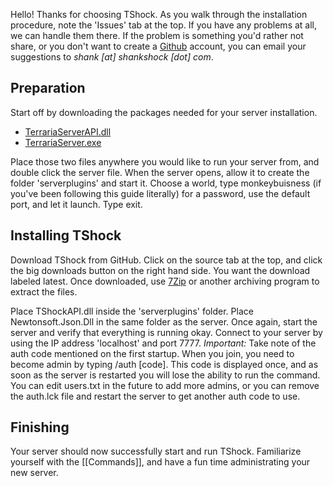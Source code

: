 Hello! Thanks for choosing TShock. As you walk through the installation procedure, note the 'Issues' tab at the top. If you have any problems at all, we can handle them there. If the problem is something you'd rather not share, or you don't want to create a [Github](http://github.com/) account, you can email your suggestions to _shank [at] shankshock [dot] com_.

## Preparation
Start off by downloading the packages needed for your server installation.

* [TerrariaServerAPI.dll](https://github.com/TShock/TShock/blob/master/TShockAPI/TerrariaServerAPI.dll?raw=true)
* [TerrariaServer.exe](https://github.com/TShock/TShock/blob/master/TShockAPI/TerrariaServer.exe?raw=true)

Place those two files anywhere you would like to run your server from, and double click the server file. When the server opens, allow it to create the folder 'serverplugins' and start it. Choose a world, type monkeybuisness (if you've been following this guide literally) for a password, use the default port, and let it launch. Type exit.

## Installing TShock
Download TShock from GitHub. Click on the source tab at the top, and click the big downloads button on the right hand side. You want the download labeled latest. Once downloaded, use [7Zip](http://7zip.org/) or another archiving program to extract the files.

Place TShockAPI.dll inside the 'serverplugins' folder. Place Newtonsoft.Json.Dll in the same folder as the server. Once again, start the server and verify that everything is running okay. Connect to your server by using the IP address 'localhost' and port 7777. *Important:* Take note of the auth code mentioned on the first startup. When you join, you need to become admin by typing /auth [code]. This code is displayed once, and as soon as the server is restarted you will lose the ability to run the command. You can edit users.txt in the future to add more admins, or you can remove the auth.lck file and restart the server to get another auth code to use.

## Finishing
Your server should now successfully start and run TShock. Familiarize yourself with the [[Commands]], and have a fun time administrating your new server.